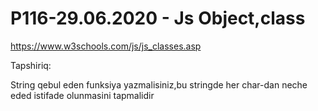 # P116-29.06.2020 - Js Object,class

https://www.w3schools.com/js/js_classes.asp

Tapshiriq:

String qebul eden funksiya yazmalisiniz,bu stringde her char-dan neche eded istifade olunmasini tapmalidir
